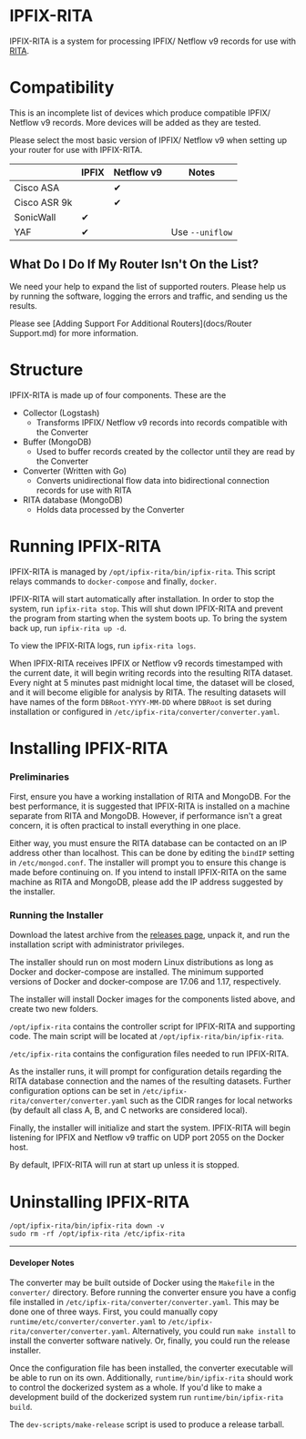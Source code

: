 # IPFIX-RITA

IPFIX-RITA is a system for processing IPFIX/ Netflow v9 records for use with
[RITA](https://github.com/activecm/rita).

# Compatibility

This is an incomplete list of devices which produce compatible IPFIX/ Netflow v9 records. More devices will be added as they are tested.

Please select the most basic version of IPFIX/ Netflow v9 when setting up your router for use with IPFIX-RITA.

|              | IPFIX | Netflow v9 |       Notes      |
|--------------|-------|------------|------------------|
|   Cisco ASA  |       |     ✔      |                  |
| Cisco ASR 9k |       |     ✔      |                  |
|   SonicWall  |   ✔   |            |                  |
|     YAF      |   ✔   |            | Use `--uniflow`  |

## What Do I Do If My Router Isn't On the List?

We need your help to expand the list of supported routers. Please help us by running the software,
logging the errors and traffic, and sending us the results.

Please see [Adding Support For Additional Routers](docs/Router Support.md) for more information.

# Structure

IPFIX-RITA is made up of four components. These are the

- Collector (Logstash)
  - Transforms IPFIX/ Netflow v9 records into records compatible with the Converter
- Buffer (MongoDB)
  - Used to buffer records created by the collector until they are read by the Converter
- Converter (Written with Go)
  - Converts unidirectional flow data into bidirectional connection records for use with RITA
- RITA database (MongoDB)
  - Holds data processed by the Converter

# Running IPFIX-RITA

IPFIX-RITA is managed by `/opt/ipfix-rita/bin/ipfix-rita`. This script relays
commands to `docker-compose` and finally, `docker`.

IPFIX-RITA will start automatically after installation.
In order to stop the system, run `ipfix-rita stop`. This will shut down
IPFIX-RITA and prevent the program from starting when the system boots up.
To bring the system back up, run `ipfix-rita up -d`.

To view the IPFIX-RITA logs, run `ipfix-rita logs`.

When IPFIX-RITA receives IPFIX or Netflow v9 records timestamped with the
current date, it will begin writing records into the resulting RITA dataset.
Every night at 5 minutes past midnight local time, the dataset will be closed,
and it will become eligible for analysis by RITA. The resulting datasets will
have names of the form `DBRoot-YYYY-MM-DD` where `DBRoot` is set during
installation or configured in `/etc/ipfix-rita/converter/converter.yaml`.

# Installing IPFIX-RITA

### Preliminaries

First, ensure you have a working installation of RITA and MongoDB. For the best performance,
it is suggested that IPFIX-RITA is installed on a machine separate from RITA and MongoDB. However, if performance isn't a great concern, it is often practical to install everything in one place.

Either way, you must ensure the RITA database can be contacted on an IP address other than
localhost. This can be done by editing the `bindIP` setting in `/etc/mongod.conf`.
The installer will prompt you to ensure this change is made before continuing
on.  If you intend to install IPFIX-RITA on the same machine as RITA
and MongoDB, please add the IP address suggested by the installer.

### Running the Installer

Download the latest archive from the [releases page](https://github.com/activecm/ipfix-rita/releases), unpack it, and run the
installation script with administrator privileges.

The installer should run on most modern Linux distributions as long as
Docker and docker-compose are installed. The minimum supported versions of
Docker and docker-compose are 17.06 and 1.17, respectively.

The installer will install Docker images for the components listed above, and
create two new folders.

`/opt/ipfix-rita` contains the controller script for IPFIX-RITA and supporting
code. The main script will be located at `/opt/ipfix-rita/bin/ipfix-rita`.

`/etc/ipfix-rita` contains the configuration files needed to run IPFIX-RITA.

As the installer runs, it will prompt for configuration details regarding the RITA database
connection and the names of the resulting datasets. Further configuration options
can be set in `/etc/ipfix-rita/converter/converter.yaml` such as the CIDR
ranges for local networks (by default all class A, B, and C networks are considered local).

Finally, the installer will initialize and start the system. IPFIX-RITA
will begin listening for IPFIX and Netflow v9 traffic on UDP port 2055 on
the Docker host.

By default, IPFIX-RITA will run at start up unless it is stopped.

# Uninstalling IPFIX-RITA

```
/opt/ipfix-rita/bin/ipfix-rita down -v
sudo rm -rf /opt/ipfix-rita /etc/ipfix-rita
```

---

#### Developer Notes

The converter may be built outside of Docker using the `Makefile` in the
`converter/` directory. Before running the converter ensure you have a config
file installed in `/etc/ipfix-rita/converter/converter.yaml`. This may be done
one of three ways. First, you could manually copy `runtime/etc/converter/converter.yaml`
to `/etc/ipfix-rita/converter/converter.yaml`. Alternatively, you could run `make install`
to install the converter software natively. Or, finally, you could run the release installer.

Once the configuration file has been installed, the converter executable will be able to run on its own. Additionally, `runtime/bin/ipfix-rita` should work to control the dockerized system as a whole.
If you'd like to make a development build of the dockerized system run `runtime/bin/ipfix-rita build`.

The `dev-scripts/make-release` script is used to produce a release tarball.

